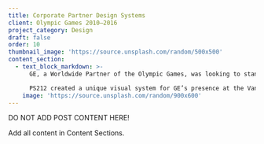 ```yaml
---
title: Corporate Partner Design Systems
client: Olympic Games 2010–2016
project_category: Design
draft: false
order: 10
thumbnail_image: 'https://source.unsplash.com/random/500x500'
content_section:
  - text_block_markdown: >-
      GE, a Worldwide Partner of the Olympic Games, was looking to stand out from the crowd of competing worldwide and national team partners.

      PS212 created a unique visual system for GE’s presence at the Vancouver, London, and Sochi Games—one that leverages GE’s corporate brand system to tell a relevant story of the Games. Each of the design systems that PS212 developed are different from each other but the primary story has remained the same—the lasting impression of athletes and infrastructure.​
    image: 'https://source.unsplash.com/random/900x600'
---
```

DO NOT ADD POST CONTENT HERE!

Add all content in Content Sections.